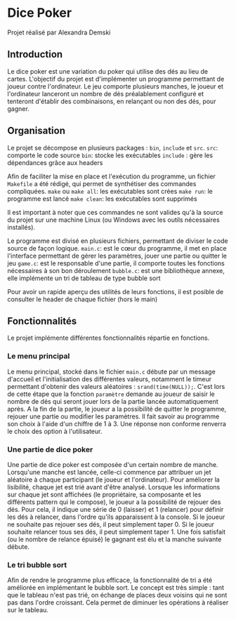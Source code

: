 # Dice Poker
Projet réalisé par Alexandra Demski

## Introduction

Le dice poker est une variation du poker qui utilise des dés au lieu de cartes. L'objectif du projet est d'implémenter un programme permettant de joueur contre l'ordinateur. Le jeu comporte plusieurs manches, le joueur et l'ordinateur lanceront un nombre de dés préalablement configuré et tenteront d'établir des combinaisons, en relançant ou non des dés, pour gagner.

## Organisation

Le projet se décompose en plusieurs packages : `bin`, `include` et `src`.
`src`: comporte le code source
`bin`: stocke les exécutables
`include` : gère les dépendances grâce aux headers



Afin de faciliter la mise en place et l'exécution du programme, un fichier `Makefile` a été rédigé, qui permet de synthétiser des commandes compliquées. 
`make` ou `make all`: les exécutables sont crées
`make run`: le programme est lancé
`make clean`: les exécutables sont supprimés

Il est important à noter que ces commandes ne sont valides qu'à la source du projet sur une machine Linux (ou Windows avec les outils nécessaires installés).



Le programme est divisé en plusieurs fichiers, permettant de diviser le code source de façon logique.
`main.c`: est le cœur du programme, il met en place l'interface permettant de gérer les paramètres, jouer une partie ou quitter le jeu
`game.c`: est le responsable d'une partie, il comporte toutes les fonctions nécessaires à son bon déroulement
`bubble.c`: est une bibliothèque annexe, elle implémente un tri de tableau de type bubble sort

Pour avoir un rapide aperçu des utilités de leurs fonctions, il est posible de consulter le header de chaque fichier (hors le main)



## Fonctionnalités

Le projet implémente différentes fonctionnalités répartie en fonctions.

### Le menu principal

Le menu principal, stocké dans le fichier `main.c` débute par un message d'accueil et l'initialisation des différentes valeurs, notamment le timeur permettant d'obtenir des valeurs aléatoires : `srand(time(NULL));`. C'est lors de cette étape que la fonction `paramètre` demande au joueur de saisir le nombre de dés qui seront jouer lors de la partie lancée automatiquement après. A la fin de la partie, le joueur a la possibilité de quitter le programme, rejouer une partie ou modifier les paramètres. Il fait savoir au programme son choix à l'aide d'un chiffre de 1 à 3. Une réponse non conforme renverra le choix des option à l'utilisateur.

### Une partie de dice poker

Une partie de dice poker est composée d'un certain nombre de manche. Lorsqu'une manche est lancée, celle-ci commence par attribuer un jet aléatoire à chaque participant (le joueur et l'ordinateur). Pour améliorer la lisibilité, chaque jet est trié avant d'être analysé. Lorsque les informations sur chaque jet sont affichées (le propriétaire, sa composante et les différents pattern qui le compose), le joueur a la possibilité de rejouer des dés. Pour cela, il indique une série de 0 (laisser) et 1 (relancer) pour définir les dés à relancer, dans l'ordre qu'ils apparaissent à la console. Si le joueur ne souhaite pas rejouer ses dés, il peut simplement taper 0. Si le joueur souhaite relancer tous ses dés, il peut simplement taper 1. Une fois satisfait (ou le nombre de relance épuisé) le gagnant est élu et la manche suivante débute.

### Le tri bubble sort

Afin de rendre le programme plus efficace, la fonctionnalité de tri a été améliorée en implémentant le bubble sort. Le concept est très simple : tant que le tableau n'est pas trié, on échange de places deux voisins qui ne sont pas dans l'ordre croissant. Cela permet de diminuer les opérations à réaliser sur le tableau.